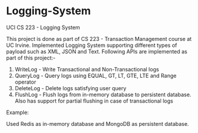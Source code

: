 # Logging-System

UCI CS 223 - Logging System

This project is done as part of CS 223 - Transaction Management course at UC Irvine. 
Implemented Logging System supporting different types of payload such as XML, JSON and Text. Following APIs are implemented as part of this project:-

1. WriteLog - Write Transactional and Non-Transactional logs
2. QueryLog - Query logs using EQUAL, GT, LT, GTE, LTE and Range operator
3. DeleteLog - Delete logs satisfying user query
4. FlushLog - Flush logs from in-memory database to persistent database. Also has support for partial flushing in case of transactional logs

Example:


Used Redis as in-memory database and MongoDB as persistent database.
